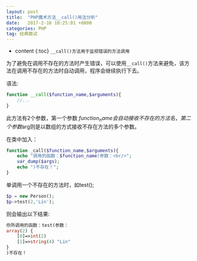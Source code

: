 ```yaml
---
layout: post
title:  "PHP魔术方法__call()用法分析"
date:   2017-2-16 10:25:01 +0800
categories: PHP
tag: 经典面试
---
```


* content
{:toc}
`__call()方法用于监视错误的方法调用`


为了避免在调用不存在的方法时产生错误，可以使用`__call()`方法来避免，该方法在调用不存在的方法时自动调用，程序会继续执行下去。

语法:

```PHP
function __call($function_name,$arguments){
	//...
}
```

此方法有2个参数，第一个参数 $function_name 会自动接收不存在的方法名，第二个参数$arg则是以数组的方式接收不存在方法的多个参数。

在类中加入：

```PHP
function _call($function_name,$arguments){
	echo "调用的函数：$function_name(参数：<br/>";
    var_dump($args);
    echo ")不存在！";
}
```

单调用一个不存在的方法时，如test();

```PHP
$p = new Person();
$p->test(2,'Lin');
```

则会输出以下结果:

```PHP
你所调用的函数：test(参数：
array(2) {
    [0]=>int(2)
    [1]=>string(4) "Lin"
}
)不存在！
```